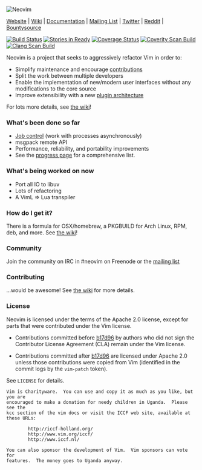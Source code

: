 ![Neovim](https://raw.githubusercontent.com/neovim/neovim.github.io/master/logos/neovim-logo.png)

[Website](http://neovim.org) |
[Wiki](https://github.com/neovim/neovim/wiki) |
[Documentation](http://neovim.org/doc) |
[Mailing List](https://groups.google.com/forum/#!forum/neovim) |
[Twitter](http://twitter.com/Neovim) |
[Reddit](http://www.reddit.com/r/neovim) |
[Bountysource](https://www.bountysource.com/teams/neovim)

[![Build Status](https://travis-ci.org/neovim/neovim.svg?branch=master)](https://travis-ci.org/neovim/neovim)
[![Stories in Ready](https://badge.waffle.io/neovim/neovim.png?label=ready)](https://waffle.io/neovim/neovim)
[![Coverage Status](https://img.shields.io/coveralls/neovim/neovim.svg)](https://coveralls.io/r/neovim/neovim)
[![Coverity Scan Build](https://scan.coverity.com/projects/2227/badge.svg)](https://scan.coverity.com/projects/2227)
[![Clang Scan Build](http://neovim.org/doc/reports/clang/badge.svg)](http://neovim.org/doc/reports/clang)

Neovim is a project that seeks to aggressively refactor Vim in order to:

- Simplify maintenance and encourage [contributions](https://github.com/neovim/neovim/wiki/Contributing)
- Split the work between multiple developers
- Enable the implementation of new/modern user interfaces without any
  modifications to the core source
- Improve extensibility with a new [plugin architecture](https://github.com/neovim/neovim/wiki/Plugin-UI-architecture)

For lots more details, see
[the wiki](https://github.com/neovim/neovim/wiki/Introduction)!

### What's been done so far

- [Job control](https://github.com/neovim/neovim/pull/475) (work with processes asynchronously)
- msgpack remote API
- Performance, reliability, and portability improvements
- See the [progress page](https://github.com/neovim/neovim/wiki/Progress) for a comprehensive list.

### What's being worked on now

- Port all IO to libuv
- Lots of refactoring
- A VimL => Lua transpiler

### How do I get it?

There is a formula for OSX/homebrew, a PKGBUILD for Arch Linux, RPM, deb, and
more. See [the wiki](https://github.com/neovim/neovim/wiki/Installing)!

### Community

Join the community on IRC in #neovim on Freenode or the [mailing list](https://groups.google.com/forum/#!forum/neovim)

### Contributing

...would be awesome! See [the wiki](https://github.com/neovim/neovim/wiki/Contributing) for more details.

### License

Neovim is licensed under the terms of the Apache 2.0 license, except for
parts that were contributed under the Vim license.

- Contributions committed before [b17d96][license-commit] by authors who did
  not sign the Contributor License Agreement (CLA) remain under the Vim license.

- Contributions committed after [b17d96][license-commit] are licensed under
  Apache 2.0 unless those contributions were copied from Vim (identified in 
  the commit logs by the `vim-patch` token).

See `LICENSE` for details.

    Vim is Charityware.  You can use and copy it as much as you like, but you are
    encouraged to make a donation for needy children in Uganda.  Please see the
    kcc section of the vim docs or visit the ICCF web site, available at these URLs:

            http://iccf-holland.org/
            http://www.vim.org/iccf/
            http://www.iccf.nl/

    You can also sponsor the development of Vim.  Vim sponsors can vote for
    features.  The money goes to Uganda anyway.

[license-commit]: https://github.com/neovim/neovim/commit/b17d9691a24099c9210289f16afb1a498a89d803

<!-- vim: set tw=80: -->
